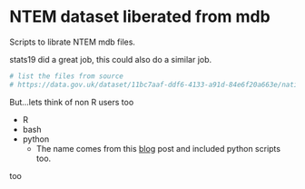 NTEM dataset liberated from mdb
================

Scripts to librate NTEM mdb files.

stats19 did a great job, this could also do a similar job.

``` r
# list the files from source
# https://data.gov.uk/dataset/11bc7aaf-ddf6-4133-a91d-84e6f20a663e/national-trip-end-model-ntem
```

But...lets think of non R users too

-   R
-   bash
-   python
    -   The name comes from this [blog](http://mazamascience.com/WorkingWithData/?p=168) post and included python scripts too.

too
